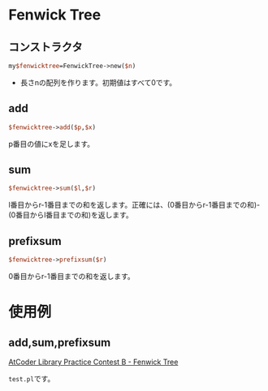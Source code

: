# Fenwick Tree

## コンストラクタ

```perl
my$fenwicktree=FenwickTree->new($n)
```

* 長さnの配列を作ります。初期値はすべて0です。

## add

```perl
$fenwicktree->add($p,$x)
```

p番目の値にxを足します。

## sum

```perl
$fenwicktree->sum($l,$r)
```

l番目からr-1番目までの和を返します。正確には、(0番目からr-1番目までの和)-(0番目からl番目までの和)を返します。

## prefixsum

```perl
$fenwicktree->prefixsum($r)
```

0番目からr-1番目までの和を返します。

# 使用例

## add,sum,prefixsum

[AtCoder Library Practice Contest B - Fenwick Tree](https://atcoder.jp/contests/practice2/submissions/16603403)

`test.pl`です。


